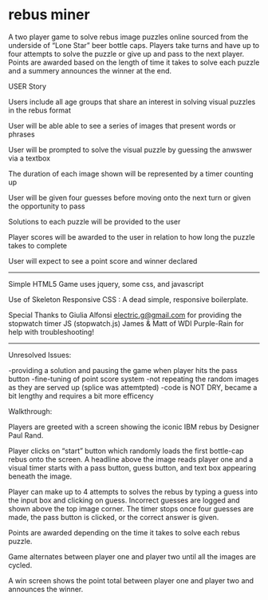 # rebus miner

A two player game to solve rebus image puzzles online sourced from the underside of “Lone Star” beer bottle caps.  Players take turns and have up to four attempts to solve the puzzle or give up and pass to the next player.  Points are awarded based on the length of time it takes to solve each puzzle and a summery announces the winner at the end.



USER Story


Users include all age groups that share an interest in solving visual puzzles in the rebus format

User will be able able to see a series of images that present words or phrases

User will be prompted to solve the visual puzzle by guessing the anwswer via a textbox

The duration of each image shown will be represented by a timer counting up 

User will be given four guesses before moving onto the next turn or given the opportunity to pass

Solutions to each puzzle will be provided to the user

Player scores will be awarded to the user in relation to how long the puzzle takes to complete


User will expect to see a point score and winner declared


*************

Simple HTML5 Game uses jquery, some css, and javascript

Use of Skeleton Responsive CSS : A dead simple, responsive boilerplate.

Special Thanks to Giulia Alfonsi <electric.g@gmail.com> for providing the stopwatch timer JS (stopwatch.js) James & Matt of WDI Purple-Rain for help with  troubleshooting!



*********
Unresolved Issues: 

-providing a solution and pausing the game when player hits the pass button
-fine-tuning of point score system
-not repeating the random images as they are served up (splice was attemtpted)
-code is NOT DRY, became a bit lengthy and requires a bit more efficency



Walkthrough:

Players are greeted with a screen showing the iconic IBM rebus by Designer Paul Rand.  

Player clicks on “start” button which randomly loads the first bottle-cap rebus onto the screen.   A headline above the image reads player one and a  visual timer starts with a pass button, guess button, and text box appearing beneath the image.

Player can make up to 4 attempts to solves the rebus by typing a guess into the input box and clicking on guess.  Incorrect guesses are logged and shown above the top image corner. The timer stops once four guesses are made, the pass button is clicked, or the correct answer is given.

Points are awarded depending on the time it takes to solve each rebus puzzle. 

Game alternates between player one and player two until all the images are cycled.

A win screen shows the point total between player one and player two and announces the winner.

